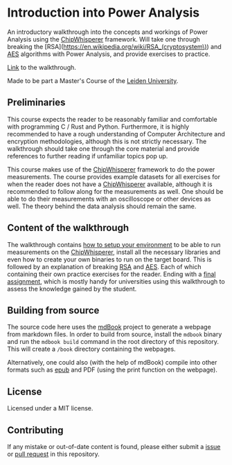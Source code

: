 # Introduction into Power Analysis

An introductory walkthrough into the concepts and workings of Power Analysis
using the [ChipWhisperer](https://github.com/newaetech/chipwhisperer) framework.
Will take one through breaking the
[RSA](https://en.wikipedia.org/wiki/RSA_(cryptosystem\)) and
[AES](https://en.wikipedia.org/wiki/Advanced_Encryption_Standard) algorithms
with Power Analysis, and provide exercises to practice.

[Link](https://coastalwhite.github.io/intro-power-analysis/) to the walkthrough.

Made to be part a Master's Course of the [Leiden
University](https://www.universiteitleiden.nl/en).

## Preliminaries

This course expects the reader to be reasonably familiar and comfortable with
programming C / Rust and Python. Furthermore, it is highly recommended to have a
rough understanding of Computer Architecture and encryption methodologies,
although this is not strictly necessary. The walkthrough should take one through
the core material and provide references to further reading if unfamiliar topics
pop up.

This course makes use of the
[ChipWhisperer](https://github.com/newaetech/chipwhisperer) framework to do the
power measurements. The course provides example datasets for all exercises for
when the reader does not have a
[ChipWhisperer](https://github.com/newaetech/chipwhisperer) available, although
it is recommended to follow along for the measurements as well. One should be
able to do their measurements with an oscilloscope or other devices as well. The
theory behind the data analysis should remain the same.

## Content of the walkthrough

The walkthrough contains [how to setup your
environment](https://coastalwhite.github.io/intro-power-analysis/preparing.html)
to be able to run measurements on the
[ChipWhisperer](https://github.com/newaetech/chipwhisperer), install all the
necessary libraries and even how to create your own binaries to run on the
target board. This is followed by an explanation of breaking
[RSA](https://coastalwhite.github.io/intro-power-analysis/rsa) and
[AES](https://coastalwhite.github.io/intro-power-analysis/aes). Each of which
containing their own practice exercises for the reader. Ending with a [final
assignment](https://coastalwhite.github.io/intro-power-analysis/assignment.html),
which is mostly handy for universities using this walkthrough to assess the
knowledge gained by the student.

## Building from source

The source code here uses the [mdBook](https://github.com/rust-lang/mdBook)
project to generate a webpage from markdown files. In order to build from
source, install the `mdbook` binary and run the `mdbook build` command in the
root directory of this repository. This will create a `/book` directory
containing the webpages.

Alternatively, one could also (with the help of mdBook) compile into other
formats such as [epub](https://github.com/Michael-F-Bryan/mdbook-epub) and PDF
(using the print function on the webpage).

## License

Licensed under a MIT license.

## Contributing

If any mistake or out-of-date content is found, please either submit a
[issue](https://github.com/coastalwhite/intro-power-analysis/issues) or [pull
request](https://github.com/coastalwhite/intro-power-analysis/pulls) in this
repository.
